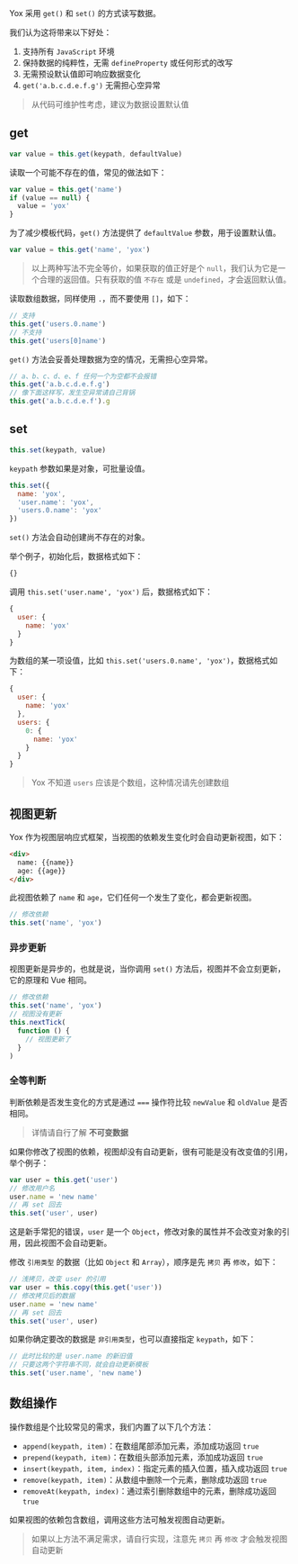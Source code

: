 Yox 采用 `get()` 和 `set()` 的方式读写数据。

我们认为这将带来以下好处：

1. 支持所有 `JavaScript` 环境
2. 保持数据的纯粹性，无需 `defineProperty` 或任何形式的改写
3. 无需预设默认值即可响应数据变化
4. `get('a.b.c.d.e.f.g')` 无需担心空异常

> 从代码可维护性考虑，建议为数据设置默认值

## get

```js
var value = this.get(keypath, defaultValue)
```

读取一个可能不存在的值，常见的做法如下：

```js
var value = this.get('name')
if (value == null) {
  value = 'yox'
}
```

为了减少模板代码，`get()` 方法提供了 `defaultValue` 参数，用于设置默认值。

```js
var value = this.get('name', 'yox')
```

> 以上两种写法不完全等价，如果获取的值正好是个 `null`，我们认为它是一个合理的返回值。只有获取的值 `不存在` 或是 `undefined`，才会返回默认值。

读取数组数据，同样使用 `.`，而不要使用 `[]`，如下：

```js
// 支持
this.get('users.0.name')
// 不支持
this.get('users[0]name')
```

`get()` 方法会妥善处理数据为空的情况，无需担心空异常。

```js
// a、b、c、d、e、f 任何一个为空都不会报错
this.get('a.b.c.d.e.f.g')
// 像下面这样写，发生空异常请自己背锅
this.get('a.b.c.d.e.f').g
```

## set

```js
this.set(keypath, value)
```

`keypath` 参数如果是对象，可批量设值。

```js
this.set({
  name: 'yox',
  'user.name': 'yox',
  'users.0.name': 'yox'
})
```

`set()` 方法会自动创建尚不存在的对象。

举个例子，初始化后，数据格式如下：

```js
{}
```

调用 `this.set('user.name', 'yox')` 后，数据格式如下：

```js
{
  user: {
    name: 'yox'
  }
}
```

为数组的某一项设值，比如 `this.set('users.0.name', 'yox')`，数据格式如下：

```js
{
  user: {
    name: 'yox'
  },
  users: {
    0: {
      name: 'yox'
    }
  }
}
```

> Yox 不知道 `users` 应该是个数组，这种情况请先创建数组

## 视图更新

Yox 作为视图层响应式框架，当视图的依赖发生变化时会自动更新视图，如下：

```html
<div>
  name: {{name}}
  age: {{age}}
</div>
```

此视图依赖了 `name` 和 `age`，它们任何一个发生了变化，都会更新视图。

```js
// 修改依赖
this.set('name', 'yox')
```

### 异步更新

视图更新是异步的，也就是说，当你调用 `set()` 方法后，视图并不会立刻更新，它的原理和 Vue 相同。

```js
// 修改依赖
this.set('name', 'yox')
// 视图没有更新
this.nextTick(
  function () {
    // 视图更新了
  }
)
```

### 全等判断

判断依赖是否发生变化的方式是通过 `===` 操作符比较 `newValue` 和 `oldValue` 是否相同。

> 详情请自行了解 **不可变数据**

如果你修改了视图的依赖，视图却没有自动更新，很有可能是没有改变值的引用，举个例子：

```js
var user = this.get('user')
// 修改用户名
user.name = 'new name'
// 再 set 回去
this.set('user', user)
```

这是新手常犯的错误，`user` 是一个 `Object`，修改对象的属性并不会改变对象的引用，因此视图不会自动更新。

修改 `引用类型` 的数据（比如 `Object` 和 `Array`），顺序是先 `拷贝` 再 `修改`，如下：

```js
// 浅拷贝，改变 user 的引用
var user = this.copy(this.get('user'))
// 修改拷贝后的数据
user.name = 'new name'
// 再 set 回去
this.set('user', user)
```

如果你确定要改的数据是 `非引用类型`，也可以直接指定 `keypath`，如下：

```js
// 此时比较的是 user.name 的新旧值
// 只要这两个字符串不同，就会自动更新模板
this.set('user.name', 'new name')
```

## 数组操作

操作数组是个比较常见的需求，我们内置了以下几个方法：

* `append(keypath, item)`：在数组尾部添加元素，添加成功返回 `true`
* `prepend(keypath, item)`：在数组头部添加元素，添加成功返回 `true`
* `insert(keypath, item, index)`：指定元素的插入位置，插入成功返回 `true`
* `remove(keypath, item)`：从数组中删除一个元素，删除成功返回 `true`
* `removeAt(keypath, index)`：通过索引删除数组中的元素，删除成功返回 `true`

如果视图的依赖包含数组，调用这些方法可触发视图自动更新。

> 如果以上方法不满足需求，请自行实现，注意先 `拷贝` 再 `修改` 才会触发视图自动更新